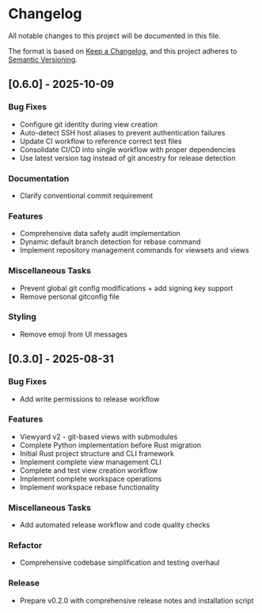 # Changelog

All notable changes to this project will be documented in this file.

The format is based on [Keep a Changelog](https://keepachangelog.com/en/1.0.0/),
and this project adheres to [Semantic Versioning](https://semver.org/spec/v2.0.0.html).

## [0.6.0] - 2025-10-09

### Bug Fixes

- Configure git identity during view creation
- Auto-detect SSH host aliases to prevent authentication failures
- Update CI workflow to reference correct test files
- Consolidate CI/CD into single workflow with proper dependencies
- Use latest version tag instead of git ancestry for release detection

### Documentation

- Clarify conventional commit requirement

### Features

- Comprehensive data safety audit implementation
- Dynamic default branch detection for rebase command
- Implement repository management commands for viewsets and views

### Miscellaneous Tasks

- Prevent global git config modifications + add signing key support
- Remove personal gitconfig file

### Styling

- Remove emoji from UI messages

## [0.3.0] - 2025-08-31

### Bug Fixes

- Add write permissions to release workflow

### Features

- Viewyard v2 - git-based views with submodules
- Complete Python implementation before Rust migration
- Initial Rust project structure and CLI framework
- Implement complete view management CLI
- Complete and test view creation workflow
- Implement complete workspace operations
- Implement workspace rebase functionality

### Miscellaneous Tasks

- Add automated release workflow and code quality checks

### Refactor

- Comprehensive codebase simplification and testing overhaul

### Release

- Prepare v0.2.0 with comprehensive release notes and installation script

<!-- generated by git-cliff -->
